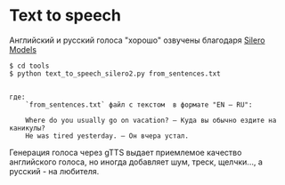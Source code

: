 # Text to speech

Английский и русский голоса "хорошо" озвучены благодаря [Silero Models](https://models.silero.ai/models/tts/)

```
$ cd tools
$ python text_to_speech_silero2.py from_sentences.txt


где:
    `from_sentences.txt` файл с текстом  в формате "EN — RU":

    Where do you usually go on vacation? — Куда вы обычно ездите на каникулы?
    He was tired yesterday. — Он вчера устал.
```

Генерация голоса через gTTS выдает приемлемое качество английского голоса, но иногда добавляет шум, треск, щелчки..., а русский - на любителя.
